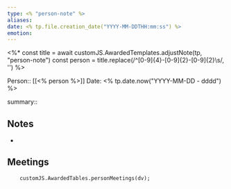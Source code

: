 ```yaml
---
type: <% "person-note" %>
aliases: 
date: <% tp.file.creation_date("YYYY-MM-DDTHH:mm:ss") %>
emotion:
---
```

<%*
    const title = await customJS.AwardedTemplates.adjustNote(tp, "person-note")
    const person = title.replace(/^[0-9]{4}-[0-9]{2}-[0-9]{2}\s/, '')
%>

Person:: [[<% person %>]]
Date: <% tp.date.now("YYYY-MM-DD - dddd") %>

summary:: 

## Notes
- 

## Meetings
```dataviewjs
	customJS.AwardedTables.personMeetings(dv);
```
